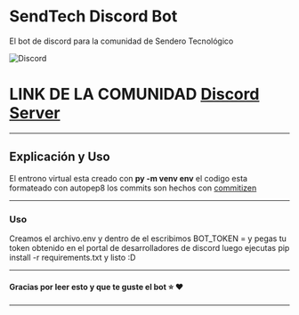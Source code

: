 # SendTech Discord Bot

El bot de discord para la comunidad de Sendero Tecnológico

![Discord](https://www.fullesports.com/wp-content/uploads/2018/05/Optimized-discord-logo.jpg)

# LINK DE LA COMUNIDAD [Discord Server](https://linktr.ee/senderotecnologico)

---

## Explicación y Uso

El entrono virtual esta creado con **py -m venv env**  el codigo esta formateado con autopep8 los commits son hechos con [commitizen](https://github.com/commitizen/cz-cli) 

---

### Uso

Creamos el archivo.env y dentro de el escribimos BOT_TOKEN = y pegas tu token obtenido en el portal de desarrolladores de discord luego ejecutas pip install -r requirements.txt y listo :D 

---

#### Gracias por leer esto y que te guste el bot :star: :heart:

---